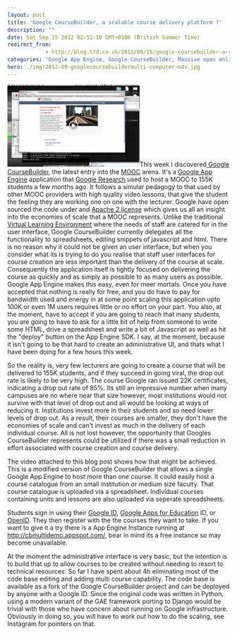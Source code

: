 ```yaml
---
layout: post
title: 'Google CourseBuilder, a scalable course delivery platform ?'
description: ""
date: Sat Sep 15 2012 02:51:18 GMT+0100 (British Summer Time)
redirect_from: 
            - http://blog.tfd.co.uk/2012/09/15/google-coursebuilder-a-scalable-course-delivery-platform/
categories: "Google App Engine, Google CourseBuilder, Massive open online course, MOOC, Uncategorized"
hero: ./img/2012-09-googlecoursebuildermulti-computer-m4v.jpg
---
```

[![](/img/2012-09-googlecoursebuildermulti-computer-m4v.jpg "GoogleCourseBuilderMulti - Computer.m4v")](https://plus.google.com/u/0/photos/116209820892667217551/albums/5787948840585749233/5787948841936777346)This week I discovered[ Google CourseBuilder](https://code.google.com/p/course-builder/), the latest entry into the [MOOC](http://en.wikipedia.org/wiki/Massive_open_online_course "Massive open online course") arena. It's a [Google App Engine](http://code.google.com/appengine/ "Google App Engine") application that [Google Research](http://google.com "Google") used to host a MOOC to 155K students a few months ago. It follows a simular pedagogy to that used by other MOOC providers with high quality video lessons, that give the student the feeling they are working one on one with the lecturer. Google have open sourced the code under and [Apache 2 license](http://en.wikipedia.org/wiki/Apache_License "Apache License") which gives us all an insight into the economies of scale that a MOOC represents. Unlike the traditional [Virtual Learning Environment](http://en.wikipedia.org/wiki/Virtual_learning_environment "Virtual learning environment") where the needs of staff are catered for in the user interface, Google CourseBuilder currently delegates all the functionality to spreadsheets, editing snippets of javascript and html. There is no reason why it could not be given an user interface, but when you consider what its is trying to do you realise that staff user interfaces for course creation are less important than the delivery of the course at scale. Consequently the application itself is tightly focused on delivering the course as quickly and as simply as possible to as many users as possible. Google App Engine makes this easy, even for meer mortals. Once you have accepted that nothing is really for free, and you do have to pay for bandwidth used and energy in at some point scaling this application upto 100K or even 1M users requires little or no effort on your part. You also, at the moment, have to accept if you are going to reach that many students, you are going to have to ask for a little bit of help from someone to write some HTML, drive a spreadsheet and write a bit of Javascript as well as hit the "deploy" button on the App Engine SDK. I say, at the moment, because it isn't going to be that hard to create an administrative UI, and thats what I have been doing for a few hours this week.

So the reality is, very few lecturers are going to create a course that will be delivered to 155K students, and if they succeed in going viral, the drop out rate is likely to be very high. The course Google ran issued 22K certificates, indicating a drop out rate of 85%. Its still an impressive number when many campuses are no where near that size however, most institutions would not survive with that level of drop out and all would be looking at ways of reducing it. Institutions invest more in their students and so need lower levels of drop out. As a result, their courses are smaller, they don't have the economies of scale and can't invest as much in the delivery of each individual course. All is not lost however, the opportunity that Googles CourseBuilder represents could be utilized if there was a small reduction in effort associated with course creation and course delivery.

The video attached to this blog post shows how that might be achieved. This is a modified version of Google CourseBuilder that allows a single Google App Engine to host more than one course. It could easily host a course catalogue from an small institution or medium size faculty. That course catalogue is uploaded via a spreadsheet. Individual courses containing units and lessons are also uploaded via seperate spreadsheets.

Students sign in using their [Google ID](http://https://accounts.google.com/ "Google Account"), [Google Apps for Education](http://www.google.com "List of Google products") ID, or [OpenID](http://openid.net "OpenID Foundation"). They then register with the the courses they want to take. If you want to give it a try there is a App Engine Instance running at <http://cbmultidemo.appspot.com/>, bear in mind its a free instance so may become unavailable.

At the moment the administrative interface is very basic, but the intention is to build that up to allow courses to be created without needing to resort to technical resources. So far I have spent about 4h eliminating most of the code base editing and adding multi course capability. The code base is available as a fork of the Google CourseBuilder project and can be deployed by anyone with a Google ID. Since the original code was written in Python, using a modern variant of the GAE framework porting to Django would be trivial with those who have concern about running on Google infrastructure. Obviously in doing so, you will have to work out how to do the scaling, see Instagram for pointers on that.
